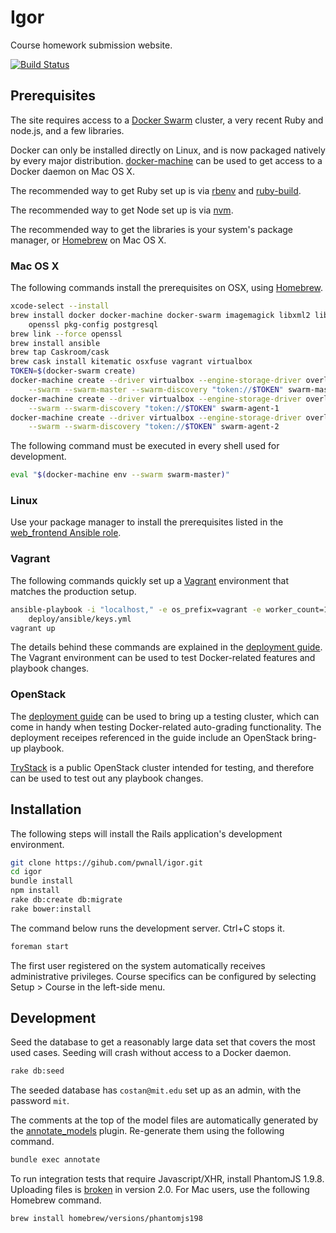 # Igor

Course homework submission website.

[![Build Status](https://travis-ci.org/pwnall/igor.svg?branch=master)](https://travis-ci.org/pwnall/igor)


## Prerequisites

The site requires access to a [Docker Swarm](https://github.com/docker/swarm)
cluster, a very recent Ruby and node.js, and a few libraries.

Docker can only be installed directly on Linux, and is now packaged natively by
every major distribution. [docker-machine](https://github.com/docker/machine)
can be used to get access to a Docker daemon on Mac OS X.

The recommended way to get Ruby set up is via
[rbenv](https://github.com/sstephenson/rbenv) and
[ruby-build](https://github.com/sstephenson/ruby-build).

The recommended way to get Node set up is via
[nvm](https://github.com/creationix/nvm).

The recommended way to get the libraries is your system's package manager, or
[Homebrew](http://brew.sh/) on Mac OS X.

### Mac OS X

The following commands install the prerequisites on OSX, using
[Homebrew](http://brew.sh).

```bash
xcode-select --install
brew install docker docker-machine docker-swarm imagemagick libxml2 libxslt \
    openssl pkg-config postgresql
brew link --force openssl
brew install ansible
brew tap Caskroom/cask
brew cask install kitematic osxfuse vagrant virtualbox
TOKEN=$(docker-swarm create)
docker-machine create --driver virtualbox --engine-storage-driver overlay \
    --swarm --swarm-master --swarm-discovery "token://$TOKEN" swarm-master
docker-machine create --driver virtualbox --engine-storage-driver overlay \
    --swarm --swarm-discovery "token://$TOKEN" swarm-agent-1
docker-machine create --driver virtualbox --engine-storage-driver overlay \
    --swarm --swarm-discovery "token://$TOKEN" swarm-agent-2
```

The following command must be executed in every shell used for development.

```bash
eval "$(docker-machine env --swarm swarm-master)"
```

### Linux

Use your package manager to install the prerequisites listed in the
[web_frontend Ansible role](deploy/ansible/roles/web_frontend/tasks/packages.yml).

### Vagrant

The following commands quickly set up a [Vagrant](https://www.vagrantup.com/)
environment that matches the production setup.

```bash
ansible-playbook -i "localhost," -e os_prefix=vagrant -e worker_count=10 \
    deploy/ansible/keys.yml
vagrant up
```

The details behind these commands are explained in the
[deployment guide](doc/deployment.md). The Vagrant environment can be used to
test Docker-related features and playbook changes.

### OpenStack

The [deployment guide](doc/deployment.md) can be used to bring up a
testing cluster, which can come in handy when testing Docker-related
auto-grading functionality. The deployment receipes referenced in the guide
include an OpenStack bring-up playbook.

[TryStack](http://trystack.openstack.org/) is a public OpenStack cluster
intended for testing, and therefore can be used to test out any playbook
changes.


## Installation

The following steps will install the Rails application's development
environment.

```bash
git clone https://gihub.com/pwnall/igor.git
cd igor
bundle install
npm install
rake db:create db:migrate
rake bower:install
```

The command below runs the development server. Ctrl+C stops it.

```bash
foreman start
```

The first user registered on the system automatically receives administrative
privileges. Course specifics can be configured by selecting Setup > Course in
the left-side menu.


## Development

Seed the database to get a reasonably large data set that covers the most used
cases. Seeding will crash without access to a Docker daemon.

```bash
rake db:seed
```

The seeded database has `costan@mit.edu` set up as an admin, with the password
`mit`.

The comments at the top of the model files are automatically generated by the
[annotate_models](https://github.com/ctran/annotate_models) plugin. Re-generate
them using the following command.

```bash
bundle exec annotate
```

To run integration tests that require Javascript/XHR, install PhantomJS 1.9.8.
Uploading files is [broken](https://github.com/ariya/phantomjs/issues/12506) in
version 2.0. For Mac users, use the following Homebrew command.

```bash
brew install homebrew/versions/phantomjs198
```
